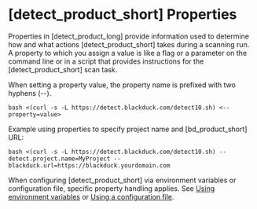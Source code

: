 # [detect_product_short] Properties

Properties in [detect_product_long] provide information used to determine how and what actions [detect_product_short] takes during a scanning run. A property to which you assign a value is like a flag or a parameter on the command line or in a script that provides instructions for the [detect_product_short] scan task.

When setting a property value, the property name is prefixed with two hyphens (--). 

````
bash <(curl -s -L https://detect.blackduck.com/detect10.sh) <--property=value>
````

Example using properties to specify project name and [bd_product_short] URL:

````
bash <(curl -s -L https://detect.blackduck.com/detect10.sh) --detect.project.name=MyProject --blackduck.url=https://blackduck.yourdomain.com
````

<note type="note">When configuring [detect_product_short] via environment variables or configuration file, specific property handling applies. See [Using environment variables](../../configuring/envvars.md) or [Using a configuration file](../../configuring/configfile.md).</note>

